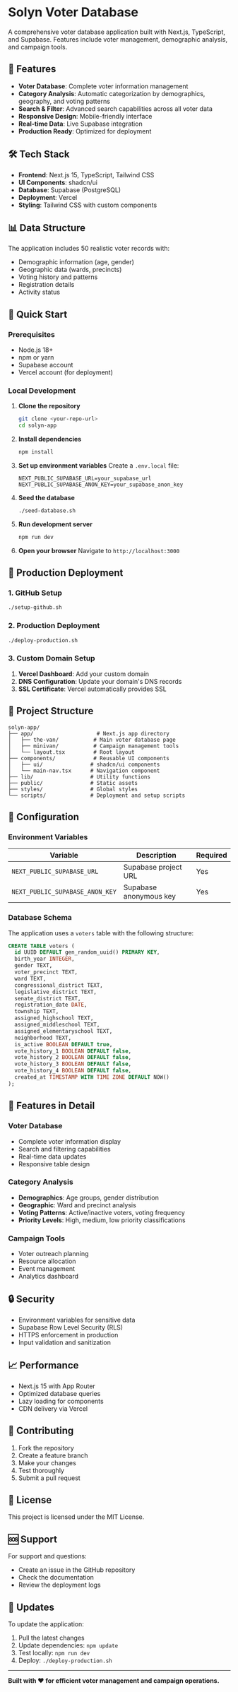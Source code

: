 # Solyn Voter Database

A comprehensive voter database application built with Next.js, TypeScript, and Supabase. Features include voter management, demographic analysis, and campaign tools.

## 🚀 Features

- **Voter Database**: Complete voter information management
- **Category Analysis**: Automatic categorization by demographics, geography, and voting patterns
- **Search & Filter**: Advanced search capabilities across all voter data
- **Responsive Design**: Mobile-friendly interface
- **Real-time Data**: Live Supabase integration
- **Production Ready**: Optimized for deployment

## 🛠️ Tech Stack

- **Frontend**: Next.js 15, TypeScript, Tailwind CSS
- **UI Components**: shadcn/ui
- **Database**: Supabase (PostgreSQL)
- **Deployment**: Vercel
- **Styling**: Tailwind CSS with custom components

## 📊 Data Structure

The application includes 50 realistic voter records with:
- Demographic information (age, gender)
- Geographic data (wards, precincts)
- Voting history and patterns
- Registration details
- Activity status

## 🚀 Quick Start

### Prerequisites

- Node.js 18+ 
- npm or yarn
- Supabase account
- Vercel account (for deployment)

### Local Development

1. **Clone the repository**
   ```bash
   git clone <your-repo-url>
   cd solyn-app
   ```

2. **Install dependencies**
   ```bash
   npm install
   ```

3. **Set up environment variables**
   Create a `.env.local` file:
   ```env
   NEXT_PUBLIC_SUPABASE_URL=your_supabase_url
   NEXT_PUBLIC_SUPABASE_ANON_KEY=your_supabase_anon_key
   ```

4. **Seed the database**
   ```bash
   ./seed-database.sh
   ```

5. **Run development server**
   ```bash
   npm run dev
   ```

6. **Open your browser**
   Navigate to `http://localhost:3000`

## 🚀 Production Deployment

### 1. GitHub Setup
```bash
./setup-github.sh
```

### 2. Production Deployment
```bash
./deploy-production.sh
```

### 3. Custom Domain Setup

1. **Vercel Dashboard**: Add your custom domain
2. **DNS Configuration**: Update your domain's DNS records
3. **SSL Certificate**: Vercel automatically provides SSL

## 📁 Project Structure

```
solyn-app/
├── app/                    # Next.js app directory
│   ├── the-van/           # Main voter database page
│   ├── minivan/           # Campaign management tools
│   └── layout.tsx         # Root layout
├── components/            # Reusable UI components
│   ├── ui/               # shadcn/ui components
│   └── main-nav.tsx      # Navigation component
├── lib/                  # Utility functions
├── public/               # Static assets
├── styles/               # Global styles
└── scripts/              # Deployment and setup scripts
```

## 🔧 Configuration

### Environment Variables

| Variable | Description | Required |
|----------|-------------|----------|
| `NEXT_PUBLIC_SUPABASE_URL` | Supabase project URL | Yes |
| `NEXT_PUBLIC_SUPABASE_ANON_KEY` | Supabase anonymous key | Yes |

### Database Schema

The application uses a `voters` table with the following structure:

```sql
CREATE TABLE voters (
  id UUID DEFAULT gen_random_uuid() PRIMARY KEY,
  birth_year INTEGER,
  gender TEXT,
  voter_precinct TEXT,
  ward TEXT,
  congressional_district TEXT,
  legislative_district TEXT,
  senate_district TEXT,
  registration_date DATE,
  township TEXT,
  assigned_highschool TEXT,
  assigned_middleschool TEXT,
  assigned_elementaryschool TEXT,
  neighborhood TEXT,
  is_active BOOLEAN DEFAULT true,
  vote_history_1 BOOLEAN DEFAULT false,
  vote_history_2 BOOLEAN DEFAULT false,
  vote_history_3 BOOLEAN DEFAULT false,
  vote_history_4 BOOLEAN DEFAULT false,
  created_at TIMESTAMP WITH TIME ZONE DEFAULT NOW()
);
```

## 🎯 Features in Detail

### Voter Database
- Complete voter information display
- Search and filtering capabilities
- Real-time data updates
- Responsive table design

### Category Analysis
- **Demographics**: Age groups, gender distribution
- **Geographic**: Ward and precinct analysis
- **Voting Patterns**: Active/inactive voters, voting frequency
- **Priority Levels**: High, medium, low priority classifications

### Campaign Tools
- Voter outreach planning
- Resource allocation
- Event management
- Analytics dashboard

## 🔒 Security

- Environment variables for sensitive data
- Supabase Row Level Security (RLS)
- HTTPS enforcement in production
- Input validation and sanitization

## 📈 Performance

- Next.js 15 with App Router
- Optimized database queries
- Lazy loading for components
- CDN delivery via Vercel

## 🤝 Contributing

1. Fork the repository
2. Create a feature branch
3. Make your changes
4. Test thoroughly
5. Submit a pull request

## 📄 License

This project is licensed under the MIT License.

## 🆘 Support

For support and questions:
- Create an issue in the GitHub repository
- Check the documentation
- Review the deployment logs

## 🔄 Updates

To update the application:

1. Pull the latest changes
2. Update dependencies: `npm update`
3. Test locally: `npm run dev`
4. Deploy: `./deploy-production.sh`

---

**Built with ❤️ for efficient voter management and campaign operations.**
